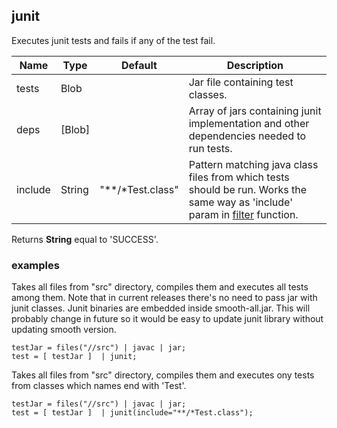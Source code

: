## junit

Executes junit tests and fails if any of the test fail.

 | Name | Type | Default | Description |
 | ---- | ---- | ------- | ----------- |
 | tests | Blob |   | Jar file containing test classes. |
 | deps | [Blob] |   | Array of jars containing junit implementation and other dependencies needed to run tests. |
 | include | String | "**/*Test.class" | Pattern matching java class files from which tests should be run. Works the same way as 'include' param in [filter](filter.md) function. |

Returns __String__ equal to 'SUCCESS'.

### examples

Takes all files from "src" directory, compiles them and executes all tests
among them.
Note that in current releases there's no need to pass jar with junit classes.
Junit binaries are embedded inside smooth-all.jar.
This will probably change in future so it would be easy to update junit
 library without updating smooth version.

```
testJar = files("//src") | javac | jar;
test = [ testJar ]  | junit;
```

Takes all files from "src" directory, compiles them and executes ony tests from classes which names end with 'Test'.

```
testJar = files("//src") | javac | jar;
test = [ testJar ]  | junit(include="**/*Test.class");
```
